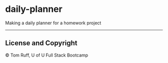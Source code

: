 # daily-planner
Making a daily planner for a homework project


---
##  License and Copyright 
© Tom Ruff, U of U Full Stack Bootcamp
